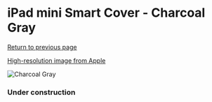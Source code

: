 # iPad mini Smart Cover - Charcoal Gray

[Return to previous page](/ipad_mini4)

[High-resolution image from Apple](https://store.storeimages.cdn-apple.com/8756/as-images.apple.com/is/MVQD2?wid=4500&hei=4500&fmt=png)

<div style="width: 384px"><img src="/everypreview/MVQD2.png" alt="Charcoal Gray"></div>

### Under construction
